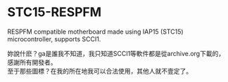 # STC15-RESPFM
 RESPFM compatible motherboard made using IAP15 (STC15) microcontroller, supports SCCI1.  
 
 妳說什麽？ga是誰我不知道，我只知道SCCI1等軟件都是從archive.org下載的，感謝所有開發者。  
 至于那些圖標？在我的所在地我可以合法使用，其他人就不壹定了。  
